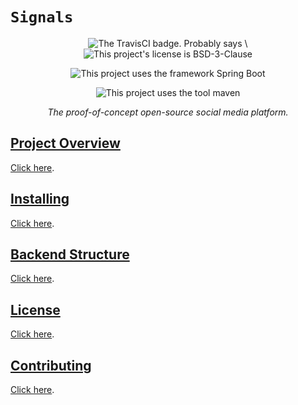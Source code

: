 # `Signals`

<div align="center">
  <p>
    <img src="https://app.travis-ci.com/paulo-e/signals.svg?branch=main" alt="The TravisCI badge. Probably says \"build: passing\"">
    <img src="https://badgen.net/github/license/paulo-e/signals" alt="This project's license is BSD-3-Clause">
  </p>
  <p>
    <img src="https://img.shields.io/badge/framework-springboot-green.svg" alt="This project uses the framework Spring Boot">
  </p>
  <p>
    <img src="https://badgen.net/badge/icon/maven?icon=maven&label" alt="This project uses the tool maven">
  </p>
  
  <p><i>The proof-of-concept open-source social media platform.</i></p>
</div>

## [Project Overview](PROJECT_OVERVIEW.md)

[Click here](PROJECT_OVERVIEW.md).

## [Installing](INSTALL.md)

[Click here](INSTALL.md).

## [Backend Structure](BACKEND_STRUCTURE.md)

[Click here](BACKEND_STRUCTURE.md).

## [License](LICENSE)

[Click here](LICENSE).

## [Contributing](CONTRIBUTING.md)

[Click here](CONTRIBUTING.md).
